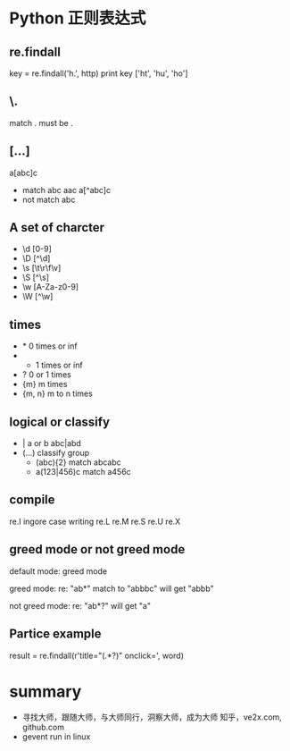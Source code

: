 # Python 正则表达式

## re.findall

key = re.findall('h.', http)
print key
['ht', 'hu', 'ho']

## \\.
match . must be \.

## [...]
a[abc]c
- match abc aac
a[\^abc]c
- not match abc

## A set of charcter
- \\d [0-9]
- \\D [\^\d]
- \\s [<space>\t\r\f\v]
- \\S [\^\s]
- \\w [A-Za-z0-9]
- \\W [\^\w]

## times
- \*  0 times or inf
- +   1 times or inf
- ?   0 or 1 times
- {m} m times
- {m, n}  m to n times

## logical or classify
- |   a or b abc|abd
- (...)  classify group
	- (abc){2} match abcabc
	- a(123|456)c match a456c

## compile
re.I   ingore case writing
re.L
re.M
re.S
re.U
re.X

## greed mode or not greed mode
default mode: greed mode

greed mode:
re: "ab*" match to "abbbc"
	will get "abbb"

not greed mode:
re: "ab*?"
	will get "a"

## Partice example
result = re.findall(r'title="(.*?)" onclick=', word)


# summary
- 寻找大师，跟随大师，与大师同行，洞察大师，成为大师
    知乎，ve2x.com, github.com
- gevent run in linux


